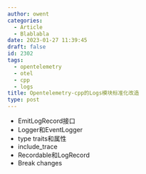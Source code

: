 ```yaml
---
author: owent
categories:
  - Article
  - Blablabla
date: 2023-01-27 11:39:45
draft: false
id: 2302
tags: 
  - opentelemetry
  - otel
  - cpp
  - logs
title: Opentelemetry-cpp的Logs模块标准化改造
type: post
---
```


+ EmitLogRecord接口
+ Logger和EventLogger
+ type traits和属性
+ include_trace
+ Recordable和LogRecord
+ Break changes